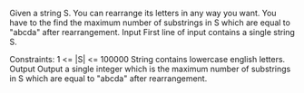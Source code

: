Given a string S. You can rearrange its letters in any way you want. You have to the find the maximum number of substrings in S which are equal to "abcda" after rearrangement.
Input
First line of input contains a single string S.

Constraints:
1 <= |S| <= 100000
String contains lowercase english letters.
Output
Output a single integer which is the maximum number of substrings in S which are equal to "abcda" after rearrangement.